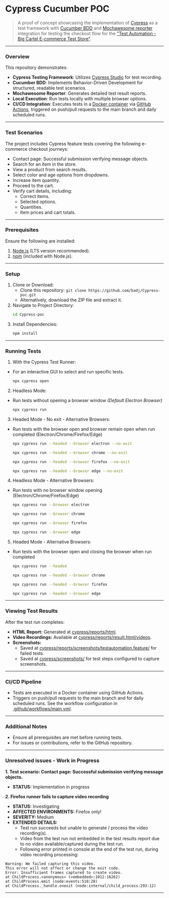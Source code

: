 # Cypress Cucumber POC

> A proof of concept showcasing the implementation of [Cypress](https://www.cypress.io/) as a test framework with [Cucumber BDD](https://cucumber.io/) and [Mochawesome reporter](https://www.npmjs.com/package/cypress-mochawesome-reporter) integration for testing the checkout flow for the ["Test Automation - Big Cartel E-commerce Test Store"](https://testautomation.bigcartel.com/).

---

### Overview

This repository demonstrates:

- **Cypress Testing Framework**: Utilizes [Cypress Studio](https://docs.cypress.io/app/guides/cypress-studio) for test recording.
- **Cucumber BDD**: Implements Behavior-Driven Development for structured, readable test scenarios.
- **Mochawesome Reporter**: Generates detailed test result reports.
- **Local Execution**: Run tests locally with multiple browser options.
- **CI/CD Integration**: Executes tests in a [Docker container](https://www.docker.com/) via [GitHub Actions](https://github.com/badj/cypress-cucumber-poc/actions), triggered on push/pull requests to the main branch and daily scheduled runs.

---

### Test Scenarios

The project includes Cypress feature tests covering the following e-commerce checkout journeys:

- Contact page: Successful submission verifying message objects.
- Search for an item in the store.
- View a product from search results.
- Select color and age options from dropdowns.
- Increase item quantity.
- Proceed to the cart.
- Verify cart details, including:
  - Correct items.
  - Selected options.
  - Quantities.
  - Item prices and cart totals.

---

### Prerequisites

Ensure the following are installed:

1. [Node.js](https://nodejs.org/en/download/) (LTS version recommended).
2. [npm](https://docs.npmjs.com/downloading-and-installing-node-js-and-npm/) (included with Node.js).

---

### Setup

1. Clone or Download:
   - Clone this repository: `git clone https://github.com/badj/Cypress-poc.git`
   - Alternatively, download the ZIP file and extract it.
2. Navigate to Project Directory:
   ```bash
   cd Cypress-poc
   ```
3. Install Dependencies:
   ```bash
   npm install
   ```

---

### Running Tests

1. With the Cypress Test Runner:

- For an interactive GUI to select and run specific tests.
  ```bash
  npx cypress open
  ```
2. Headless Mode:
- Run tests without opening a browser window *(Default Electron Browser)*
  ```bash
  npx cypress run
  ```
3. Headed Mode - No exit  - Alternative Browsers:
- Run tests with the browser open and browser remain open when run completed (Electron/Chrome/Firefox/Edge)
  ```bash
  npx cypress run --headed --browser electron --no-exit
  ```
  ```bash
  npx cypress run --headed --browser chrome --no-exit
  ```
  ```bash
  npx cypress run --headed --browser firefox --no-exit
  ```
  ```bash
  npx cypress run --headed --browser edge --no-exit
  ```
4. Headless Mode - Alternative Browsers:
- Run tests with no browser window opening (Electron/Chrome/Firefox/Edge)
  ```bash
  npx cypress run --browser electron
  ```
  ```bash
  npx cypress run --browser chrome
  ```
  ```bash
  npx cypress run --browser firefox
  ```
  ```bash
  npx cypress run --browser edge
  ```
5. Headed Mode - Alternative Browsers:
- Run tests with the browser open and closing the browser when run completed
  ```bash
  npx cypress run --headed
  ```
  ```bash
  npx cypress run --headed --browser chrome
  ```
  ```bash
  npx cypress run --headed --browser firefox
  ```
  ```bash
  npx cypress run --headed --browser edge
  ```

---

### Viewing Test Results

After the test run completes:

- **HTML Report:** Generated at [cypress/reports/html](cypress/reports/result.html/index.html).
- **Video Recordings:** Available at [cypress/reports/result.html/videos](cypress/reports/result.html/videos/).
- **Screenshots:**
  - Saved at [cypress/reports/screenshots/testautomation.feature/](cypress/reports/screenshots/testautomation.feature/) for failed tests.
  - Saved at [cypress/screenshots/](cypress/screenshots/) for test steps configured to capture screenshots.

---

### CI/CD Pipeline

- Tests are executed in a Docker container using GitHub Actions. 
- Triggers on push/pull requests to the main branch and for daily scheduled runs. See the workflow configuration in [.github/workflows/main.yml](.github/workflows/main.yml).

---

### Additional Notes

- Ensure all prerequisites are met before running tests.
- For issues or contributions, refer to the GitHub repository.

---

### Unresolved issues - Work in Progress

**1. Test scenario: Contact page: Successful submission verifying message objects.**
- **STATUS:** Implementation in progress

**2. Firefox runner fails to capture video recording**
- **STATUS:** Investigating
- **AFFECTED ENVIRONMENTS:** Firefox only!
- **SEVERITY:** Medium
- **EXTENDED DETAILS:** 
  - Test run succeeds but unable to generate / process the video recording(s). 
  - Video from the test run not embedded in the test results report due to no video available/captured during the test run.
  - Following error printed in console at the end of the test run, during video recording processing: 
```
Warning: We failed capturing this video.
This error will not affect or change the exit code.
Error: Insufficient frames captured to create video.
at ChildProcess.<anonymous> (<embedded>:1012:16262)
at ChildProcess.emit (node:events:518:28)
at ChildProcess._handle.onexit (node:internal/child_process:293:12)
```

---



 
